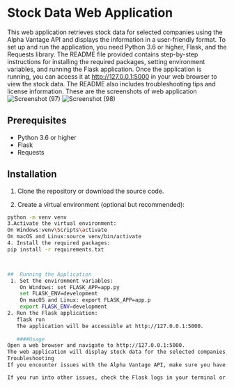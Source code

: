 # Stock Data Web Application

This web application retrieves stock data for selected companies using the Alpha Vantage API and displays the information in a user-friendly format. To set up and run the application, you need Python 3.6 or higher, Flask, and the Requests library. The README file provided contains step-by-step instructions for installing the required packages, setting environment variables, and running the Flask application. Once the application is running, you can access it at http://127.0.0.1:5000 in your web browser to view the stock data. The README also includes troubleshooting tips and license information.
These are the screenshots of web application
![Screenshot (97)](https://user-images.githubusercontent.com/123728670/235984561-12d6060a-c442-4e63-93e6-f93b1e1a1633.png)
![Screenshot (98)](https://user-images.githubusercontent.com/123728670/235984605-758c736a-7864-4476-b7b6-292288880f5b.png)

## Prerequisites

- Python 3.6 or higher
- Flask
- Requests

## Installation

1. Clone the repository or download the source code.

2. Create a virtual environment (optional but recommended):

```bash
python -m venv venv
3.Activate the virtual environment:
On Windows:venv\Scripts\activate
On macOS and Linux:source venv/bin/activate
4. Install the required packages:
pip install -r requirements.txt



##  Running the Application
 1. Set the environment variables:
    On Windows: set FLASK_APP=app.py
    set FLASK_ENV=development
    On macOS and Linux: export FLASK_APP=app.p
    export FLASK_ENV=development
2. Run the Flask application:
   flask run
   The application will be accessible at http://127.0.0.1:5000.
   
   ####Usage
Open a web browser and navigate to http://127.0.0.1:5000.
The web application will display stock data for the selected companies, including the stock symbol, price, and change percentage.
Troubleshooting
If you encounter issues with the Alpha Vantage API, make sure you have a valid API key and that the API service is not down or experiencing issues.

If you run into other issues, check the Flask logs in your terminal or command prompt for detailed error messages and traceback information.



